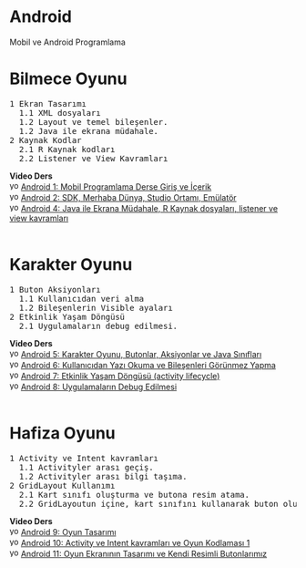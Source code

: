 # Android
Mobil ve Android Programlama
# Bilmece Oyunu
<pre>
1 Ekran Tasarımı
  1.1 XML dosyaları
  1.2 Layout ve temel bileşenler.
  1.2 Java ile ekrana müdahale.
2 Kaynak Kodlar
  2.1 R Kaynak kodları
  2.2 Listener ve View Kavramları
</pre>
<b>Video Ders</b>
<br>
<img alt="youtube.com" height="16" src="http://3.1m.yt/IlaCgqL.png" width="16">
<a href="https://youtu.be/9ZntK2uz9i4">Android 1: Mobil Programlama Derse Giriş ve İçerik</a>
<br>
<img alt="youtube.com" height="16" src="http://3.1m.yt/IlaCgqL.png" width="16">
<a href="https://youtu.be/6o7CMUCEBec">Android 2: SDK, Merhaba Dünya, Studio Ortamı, Emülatör</a>
<br>
<img alt="youtube.com" height="16" src="http://3.1m.yt/IlaCgqL.png" width="16">
<a href="https://youtu.be/w0YvDgQTzog">Android 4: Java ile Ekrana Müdahale, R Kaynak dosyaları, listener ve view kavramları</a>
<br>
<br>


# Karakter Oyunu
<pre>
1 Buton Aksiyonları
  1.1 Kullanıcıdan veri alma
  1.2 Bileşenlerin Visible ayaları
2 Etkinlik Yaşam Döngüsü
  2.1 Uygulamaların debug edilmesi.
</pre>
<b>Video Ders</b>
<br>
<img alt="youtube.com" height="16" src="http://3.1m.yt/IlaCgqL.png" width="16">
<a href="https://youtu.be/PyDAZh_J-fw">Android 5: Karakter Oyunu, Butonlar, Aksiyonlar ve Java Sınıfları</a>
<br>
<img alt="youtube.com" height="16" src="http://3.1m.yt/IlaCgqL.png" width="16">
<a href="https://youtu.be/6_wLtq_6FOk">Android 6: Kullanıcıdan Yazı Okuma ve Bileşenleri Görünmez Yapma</a>
<br>
<img alt="youtube.com" height="16" src="http://3.1m.yt/IlaCgqL.png" width="16">
<a href="https://youtu.be/GHFPejMstfY">Android 7: Etkinlik Yaşam Döngüsü (activity lifecycle)</a>
<br>
<img alt="youtube.com" height="16" src="http://3.1m.yt/IlaCgqL.png" width="16">
<a href="https://youtu.be/0mYyqAx6vQY">Android 8: Uygulamaların Debug Edilmesi</a>
<br>
<br>


# Hafiza Oyunu
<pre>
1 Activity ve Intent kavramları
  1.1 Activityler arası geçiş.
  1.2 Activityler arası bilgi taşıma.
2 GridLayout Kullanımı
  2.1 Kart sınıfı oluşturma ve butona resim atama.
  2.2 GridLayoutun içine, kart sınıfını kullanarak buton oluşturma.
</pre>
<b>Video Ders</b>
<br>
<img alt="youtube.com" height="16" src="http://3.1m.yt/IlaCgqL.png" width="16">
<a href="https://youtu.be/02t5kbgjqLk">Android 9: Oyun Tasarımı</a>
<br>
<img alt="youtube.com" height="16" src="http://3.1m.yt/IlaCgqL.png" width="16">
<a href="https://youtu.be/B-NBHxjwUds">Android 10: Activity ve Intent kavramları ve Oyun Kodlaması 1</a>
<br>
<img alt="youtube.com" height="16" src="http://3.1m.yt/IlaCgqL.png" width="16">
<a href="https://youtu.be/HSO__nVWxCQ">Android 11: Oyun Ekranının Tasarımı ve Kendi Resimli Butonlarımız</a>






